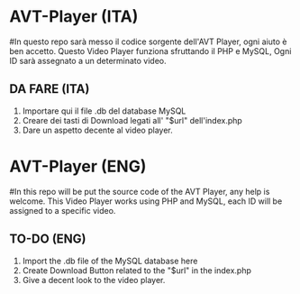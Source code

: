 # AVT-Player (ITA)
#In questo repo sarà messo il codice sorgente dell'AVT Player, ogni aiuto è ben accetto. Questo Video Player funziona sfruttando il PHP e MySQL, Ogni ID sarà assegnato a un determinato video.

## DA FARE (ITA)

1) Importare qui il file .db del database MySQL
2) Creare dei tasti di Download legati all' "$url" dell'index.php
3) Dare un aspetto decente al video player.

# AVT-Player (ENG)
#In this repo will be put the source code of the AVT Player, any help is welcome. This Video Player works using PHP and MySQL, each ID will be assigned to a specific video.
## TO-DO (ENG)

1) Import the .db file of the MySQL database here
2) Create Download Button related to the "$url" in the index.php
3) Give a decent look to the video player.
